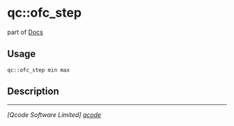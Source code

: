 qc::ofc_step
============

part of [Docs](.)

Usage
-----
`qc::ofc_step min max`

Description
-----------


----------------------------------
*[Qcode Software Limited] [qcode]*

[qcode]: http://www.qcode.co.uk "Qcode Software"